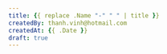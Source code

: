 ```yaml
---
title: {{ replace .Name "-" " " | title }}
createdBy: thanh.vinh@hotmail.com
createdAt: {{ .Date }}
draft: true
---
```

